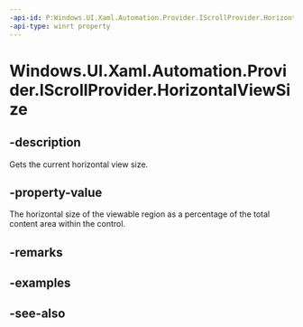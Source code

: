 ```yaml
---
-api-id: P:Windows.UI.Xaml.Automation.Provider.IScrollProvider.HorizontalViewSize
-api-type: winrt property
---
```


<!-- Property syntax
public double HorizontalViewSize { get; }
-->

# Windows.UI.Xaml.Automation.Provider.IScrollProvider.HorizontalViewSize

## -description
Gets the current horizontal view size.



## -property-value
The horizontal size of the viewable region as a percentage of the total content area within the control.

## -remarks

## -examples

## -see-also

